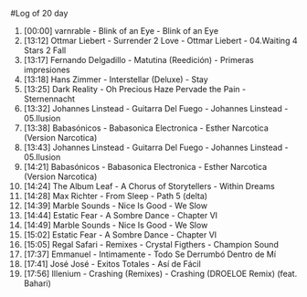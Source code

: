 #Log of 20 day

1. [00:00] varnrable - Blink of an Eye - Blink of an Eye
1. [13:12] Ottmar Liebert - Surrender 2 Love - Ottmar Liebert - 04.Waiting 4 Stars 2 Fall
1. [13:17] Fernando Delgadillo - Matutina (Reedición) - Primeras impresiones
1. [13:18] Hans Zimmer - Interstellar (Deluxe) - Stay
1. [13:25] Dark Reality - Oh Precious Haze Pervade the Pain - Sternennacht
1. [13:32] Johannes Linstead - Guitarra Del Fuego - Johannes Linstead - 05.Ilusion
1. [13:38] Babasónicos - Babasonica Electronica - Esther Narcotica (Version Narcotica)
1. [13:43] Johannes Linstead - Guitarra Del Fuego - Johannes Linstead - 05.Ilusion
1. [14:21] Babasónicos - Babasonica Electronica - Esther Narcotica (Version Narcotica)
1. [14:24] The Album Leaf - A Chorus of Storytellers - Within Dreams
1. [14:28] Max Richter - From Sleep - Path 5 (delta)
1. [14:39] Marble Sounds - Nice Is Good - We Slow
1. [14:44] Estatic Fear - A Sombre Dance - Chapter VI
1. [14:49] Marble Sounds - Nice Is Good - We Slow
1. [15:02] Estatic Fear - A Sombre Dance - Chapter VI
1. [15:05] Regal Safari - Remixes - Crystal Figthers - Champion Sound
1. [17:37] Emmanuel - Intimamente - Todo Se Derrumbó Dentro de Mí
1. [17:41] José José - Exitos Totales - Así de Fácil
1. [17:56] Illenium - Crashing (Remixes) - Crashing (DROELOE Remix) (feat. Bahari)

